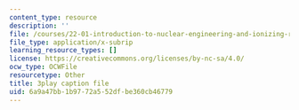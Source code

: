 ```yaml
---
content_type: resource
description: ''
file: /courses/22-01-introduction-to-nuclear-engineering-and-ionizing-radiation-fall-2016/6a9a47bb1b9772a552dfbe360cb46779_es6f90JcJ2k.srt
file_type: application/x-subrip
learning_resource_types: []
license: https://creativecommons.org/licenses/by-nc-sa/4.0/
ocw_type: OCWFile
resourcetype: Other
title: 3play caption file
uid: 6a9a47bb-1b97-72a5-52df-be360cb46779
---
```

